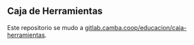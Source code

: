 ## Caja de Herramientas

Este repositorio se mudo a [gitlab.camba.coop/educacion/caja-herramientas](https://gitlab.camba.coop/educacion/caja-herramientas).

